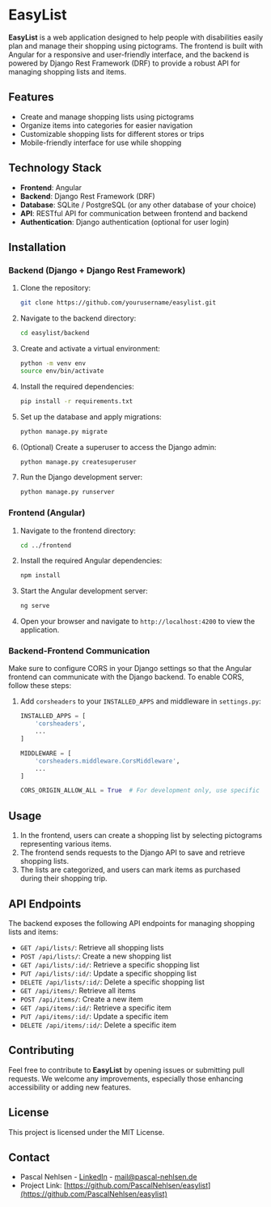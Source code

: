 # EasyList

**EasyList** is a web application designed to help people with disabilities easily plan and manage their shopping using pictograms. The frontend is built with Angular for a responsive and user-friendly interface, and the backend is powered by Django Rest Framework (DRF) to provide a robust API for managing shopping lists and items.

## Features

- Create and manage shopping lists using pictograms
- Organize items into categories for easier navigation
- Customizable shopping lists for different stores or trips
- Mobile-friendly interface for use while shopping

## Technology Stack

- **Frontend**: Angular
- **Backend**: Django Rest Framework (DRF)
- **Database**: SQLite / PostgreSQL (or any other database of your choice)
- **API**: RESTful API for communication between frontend and backend
- **Authentication**: Django authentication (optional for user login)

## Installation

### Backend (Django + Django Rest Framework)

1. Clone the repository:

   ```bash
   git clone https://github.com/yourusername/easylist.git
   ```

2. Navigate to the backend directory:

   ```bash
   cd easylist/backend
   ```

3. Create and activate a virtual environment:

   ```bash
   python -m venv env
   source env/bin/activate
   ```

4. Install the required dependencies:

   ```bash
   pip install -r requirements.txt
   ```

5. Set up the database and apply migrations:

   ```bash
   python manage.py migrate
   ```

6. (Optional) Create a superuser to access the Django admin:

   ```bash
   python manage.py createsuperuser
   ```

7. Run the Django development server:
   ```bash
   python manage.py runserver
   ```

### Frontend (Angular)

1. Navigate to the frontend directory:

   ```bash
   cd ../frontend
   ```

2. Install the required Angular dependencies:

   ```bash
   npm install
   ```

3. Start the Angular development server:

   ```bash
   ng serve
   ```

4. Open your browser and navigate to `http://localhost:4200` to view the application.

### Backend-Frontend Communication

Make sure to configure CORS in your Django settings so that the Angular frontend can communicate with the Django backend. To enable CORS, follow these steps:

1. Add `corsheaders` to your `INSTALLED_APPS` and middleware in `settings.py`:

   ```python
   INSTALLED_APPS = [
       'corsheaders',
       ...
   ]

   MIDDLEWARE = [
       'corsheaders.middleware.CorsMiddleware',
       ...
   ]

   CORS_ORIGIN_ALLOW_ALL = True  # For development only, use specific domains in production
   ```

## Usage

1. In the frontend, users can create a shopping list by selecting pictograms representing various items.
2. The frontend sends requests to the Django API to save and retrieve shopping lists.
3. The lists are categorized, and users can mark items as purchased during their shopping trip.

## API Endpoints

The backend exposes the following API endpoints for managing shopping lists and items:

- `GET /api/lists/`: Retrieve all shopping lists
- `POST /api/lists/`: Create a new shopping list
- `GET /api/lists/:id/`: Retrieve a specific shopping list
- `PUT /api/lists/:id/`: Update a specific shopping list
- `DELETE /api/lists/:id/`: Delete a specific shopping list
- `GET /api/items/`: Retrieve all items
- `POST /api/items/`: Create a new item
- `GET /api/items/:id/`: Retrieve a specific item
- `PUT /api/items/:id/`: Update a specific item
- `DELETE /api/items/:id/`: Delete a specific item

## Contributing

Feel free to contribute to **EasyList** by opening issues or submitting pull requests. We welcome any improvements, especially those enhancing accessibility or adding new features.

## License

This project is licensed under the MIT License.

## Contact

- Pascal Nehlsen - [LinkedIn](https://www.linkedin.com/in/pascal-nehlsen) - [mail@pascal-nehlsen.de](mailto:mail@pascal-nehlsen.de)
- Project Link: [https://github.com/PascalNehlsen/easylist](https://github.com/PascalNehlsen/easylist)
